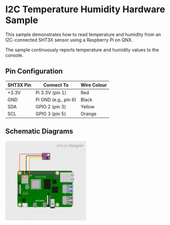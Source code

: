 # I2C Temperature Humidity Hardware Sample

This sample demonstrates how to read temperature and humidity from an I2C-connected SHT3X sensor using a Raspberry Pi on QNX. 

The sample continuously reports temperature and humidity values to the console.

## Pin Configuration

| SHT3X Pin  | Connect To                               | Wire Colour |
|------------|------------------------------------------|-------------|
| +3.3V      | Pi 3.3V (pin 1)                          | Red         |
| GND        | Pi GND (e.g., pin 6)                     | Black       |
| SDA        | GPIO 2 (pin 3)                           | Yellow      |
| SCL        | GPIO 3 (pin 5)                           | Orange      |

## Schematic Diagrams

<img src="./circuit-temp-humidity-sht3x.png" width="50%" />